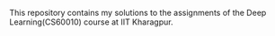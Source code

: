 This repository contains my solutions to the assignments of the Deep Learning(CS60010) course at IIT Kharagpur.
